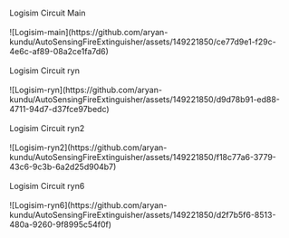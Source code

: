 <br>
Logisim Circuit Main<br><br>
![Logisim-main](https://github.com/aryan-kundu/AutoSensingFireExtinguisher/assets/149221850/ce77d9e1-f29c-4e6c-af89-08a2ce1fa7d6)<br><br>
Logisim Circuit ryn<br><br>
![Logisim-ryn](https://github.com/aryan-kundu/AutoSensingFireExtinguisher/assets/149221850/d9d78b91-ed88-4711-94d7-d37fce97bedc)<br><br>
Logisim Circuit ryn2<br><br>
![Logisim-ryn2](https://github.com/aryan-kundu/AutoSensingFireExtinguisher/assets/149221850/f18c77a6-3779-43c6-9c3b-6a2d25d904b7)<br><br>
Logisim Circuit ryn6<br><br>
![Logisim-ryn6](https://github.com/aryan-kundu/AutoSensingFireExtinguisher/assets/149221850/d2f7b5f6-8513-480a-9260-9f8995c54f0f)<br><br>

